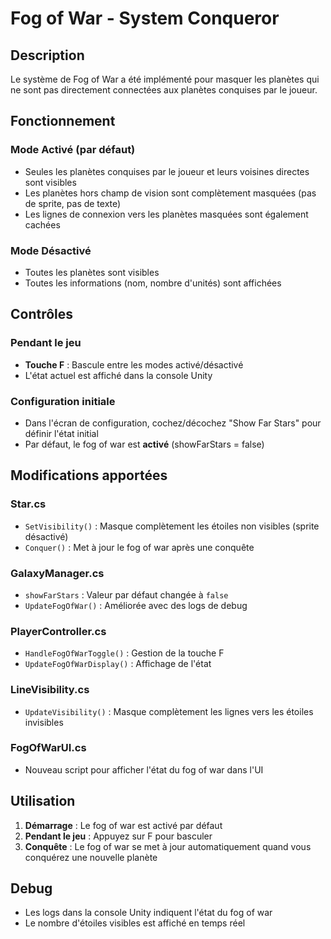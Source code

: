# Fog of War - System Conqueror

## Description

Le système de Fog of War a été implémenté pour masquer les planètes qui ne sont pas directement connectées aux planètes conquises par le joueur.

## Fonctionnement

### Mode Activé (par défaut)

-   Seules les planètes conquises par le joueur et leurs voisines directes sont visibles
-   Les planètes hors champ de vision sont complètement masquées (pas de sprite, pas de texte)
-   Les lignes de connexion vers les planètes masquées sont également cachées

### Mode Désactivé

-   Toutes les planètes sont visibles
-   Toutes les informations (nom, nombre d'unités) sont affichées

## Contrôles

### Pendant le jeu

-   **Touche F** : Bascule entre les modes activé/désactivé
-   L'état actuel est affiché dans la console Unity

### Configuration initiale

-   Dans l'écran de configuration, cochez/décochez "Show Far Stars" pour définir l'état initial
-   Par défaut, le fog of war est **activé** (showFarStars = false)

## Modifications apportées

### Star.cs

-   `SetVisibility()` : Masque complètement les étoiles non visibles (sprite désactivé)
-   `Conquer()` : Met à jour le fog of war après une conquête

### GalaxyManager.cs

-   `showFarStars` : Valeur par défaut changée à `false`
-   `UpdateFogOfWar()` : Améliorée avec des logs de debug

### PlayerController.cs

-   `HandleFogOfWarToggle()` : Gestion de la touche F
-   `UpdateFogOfWarDisplay()` : Affichage de l'état

### LineVisibility.cs

-   `UpdateVisibility()` : Masque complètement les lignes vers les étoiles invisibles

### FogOfWarUI.cs

-   Nouveau script pour afficher l'état du fog of war dans l'UI

## Utilisation

1. **Démarrage** : Le fog of war est activé par défaut
2. **Pendant le jeu** : Appuyez sur F pour basculer
3. **Conquête** : Le fog of war se met à jour automatiquement quand vous conquérez une nouvelle planète

## Debug

-   Les logs dans la console Unity indiquent l'état du fog of war
-   Le nombre d'étoiles visibles est affiché en temps réel

